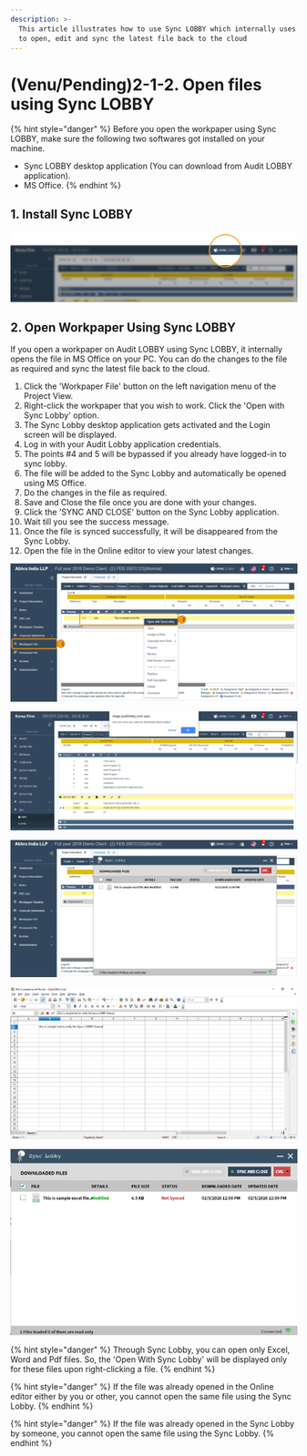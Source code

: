```yaml
---
description: >-
  This article illustrates how to use Sync LOBBY which internally uses MS Office
  to open, edit and sync the latest file back to the cloud
---
```


# \(Venu/Pending\)2-1-2. Open files using Sync LOBBY

{% hint style="danger" %}
Before you open the workpaper using Sync LOBBY, make sure the following two softwares got installed on your machine.

* Sync LOBBY desktop application \(You can download from Audit LOBBY application\).
* MS Office.
{% endhint %}

## 1. Install Sync LOBBY

![Click the &apos;Sync LOBBY&apos; at the top of the screen to download and install.](../../../../.gitbook/assets/2-1-2-download_synclobby.jpg)

## 2. Open Workpaper Using Sync LOBBY

If you open a workpaper on Audit LOBBY using Sync LOBBY, it internally opens the file in MS Office on your PC. You can do the changes to the file as required and sync the latest file back to the cloud.

1. Click the 'Workpaper File' button on the left navigation menu of the Project View.
2. Right-click the workpaper that you wish to work. Click the 'Open with Sync Lobby' option.
3. The Sync Lobby desktop application gets activated and the Login screen will be displayed.
4. Log in with your Audit Lobby application credentials.
5. The points \#4 and 5 will be bypassed if you already have logged-in to sync lobby.
6. The file will be added to the Sync Lobby and automatically be opened using MS Office.
7. Do the changes in the file as required.
8. Save and Close the file once you are done with your changes.
9. Click the 'SYNC AND CLOSE' button on the Sync Lobby application.
10. Wait till you see the success message.
11. Once the file is synced successfully, it will be disappeared from the Sync Lobby.
12. Open the file in the Online editor to view your latest changes.

![Right-click the file &amp;gt; Click the &apos;Open with Sync Lobby&apos;](../../../../.gitbook/assets/open-with-sync-lobby.png)

![Confirmation alert for the sync lobby download will be displayed if the sync lobby is not installed in your machine](../../../../.gitbook/assets/2-1-2-wp_open_with_synclobby_msg.jpg)

![Sync Lobby is activated and displays the opened file in it](../../../../.gitbook/assets/open-with-sync-lobby-1.png)

![The respective file will be opened in MS Office, update the file as required, save &amp; close](../../../../.gitbook/assets/sync-lobby-file%20%281%29.png)

![Click the &apos;SYNC AND CLOSE&apos; button to push the file into the cloud](../../../../.gitbook/assets/sync-and-close.png)

{% hint style="danger" %}
Through Sync Lobby, you can open only Excel, Word and Pdf files. So, the 'Open With Sync Lobby' will be displayed only for these files upon right-clicking a file.
{% endhint %}

{% hint style="danger" %}
If the file was already opened in the Online editor either by you or other, you cannot open the same file using the Sync Lobby.
{% endhint %}

{% hint style="danger" %}
If the file was already opened in the Sync Lobby by someone, you cannot open the same file using the Sync Lobby.
{% endhint %}

